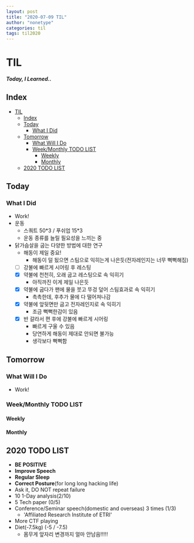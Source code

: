 ```yaml
---
layout: post
title: "2020-07-09 TIL"
author: "nonetype"
categories: til
tags: til2020
---
```


# TIL
***Today, I Learned..***

## Index

<!-- @import "[TOC]" {cmd="toc" depthFrom=1 depthTo=6 orderedList=false} -->
<!-- code_chunk_output -->

- [TIL](#til)
  - [Index](#index)
  - [Today](#today)
    - [What I Did](#what-i-did)
  - [Tomorrow](#tomorrow)
    - [What Will I Do](#what-will-i-do)
    - [Week/Monthly TODO LIST](#weekmonthly-todo-list)
      - [Weekly](#weekly)
      - [Monthly](#monthly)
  - [2020 TODO LIST](#2020-todo-list)

<!-- /code_chunk_output -->


## Today
### What I Did
- Work!
- 운동
  - 스쿼트 50\*3 / 푸쉬업 15\*3
  - 운동 종류를 늘릴 필요성을 느끼는 중
- 닭가슴살을 굽는 다양한 방법에 대한 연구
  - 해동이 제일 중요!
    - 해동이 덜 됬으면 스팀으로 익히는게 나은듯(전자레인지는 너무 뻑뻑해짐)
  - [ ] 강불에 빠르게 시어링 후 레스팅
  - [x] 약불에 천천히, 오래 굽고 레스팅으로 속 익히기
    - 아직까진 이게 제일 나은듯
  - [x] 약불에 굽다가 팬에 물을 붓고 뚜겅 덮어 스팀효과로 속 익히기
    - 촉촉한데, 후추가 물에 다 떨어져나감
  - [x] 약불에 앞뒷면만 굽고 전자레인지로 속 익히기
    - 조금 뻑뻑한감이 있음
  - [x] 반 갈라서 편 후에 강불에 빠르게 시어링
    - 빠르게 구울 수 있음
    - 당연하게 해동이 제대로 안되면 불가능
    - 생각보다 뻑뻑함

## Tomorrow
### What Will I Do
- Work!

### Week/Monthly TODO LIST
#### Weekly

#### Monthly

## 2020 TODO LIST
- **BE POSITIVE**
- **Improve Speech**
- **Regular Sleep**
- **Correct Posture**(for long long hacking life)
- Ask it, DO NOT repeat failure
- 10 1-Day analysis(2/10)
- 5 Tech paper (0/5)
- Conference/Seminar speech(domestic and overseas) 3 times (1/3)
  - 'Affiliated Research Institute of ETRI'
- More CTF playing
- Diet(-7.5kg) (-5 / -7.5)
  - 몸무게 앞자리 변경까지 얼마 안남음!!!!!
